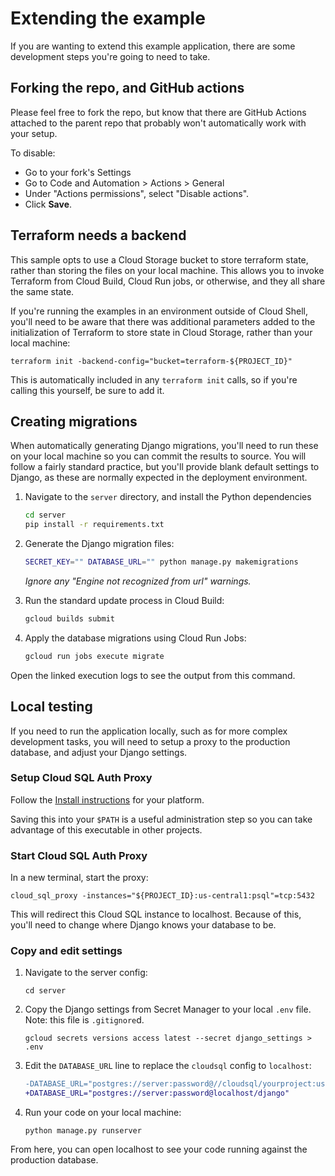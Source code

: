 # Extending the example

If you are wanting to extend this example application, there are some development steps you're going to need to take. 

## Forking the repo, and GitHub actions

Please feel free to fork the repo, but know that there are GitHub Actions attached to the parent repo
that probably won't automatically work with your setup. 

To disable: 

  * Go to your fork's Settings
  * Go to Code and Automation > Actions > General
  * Under "Actions permissions", select "Disable actions".
  * Click **Save**. 

## Terraform needs a backend

This sample opts to use a Cloud Storage bucket to store terraform state, rather than storing the files on your local machine. 
This allows you to invoke Terraform from Cloud Build, Cloud Run jobs, or otherwise, and they all share
the same state. 

If you're running the examples in an environment outside of Cloud Shell, you'll need to be aware that
there was additional parameters added to the initialization of Terraform to store state in Cloud Storage,
rather than your local machine: 

```
terraform init -backend-config="bucket=terraform-${PROJECT_ID}" 
```

This is automatically included in any `terraform init` calls, so if you're calling this yourself, be sure to add it.


## Creating migrations

When automatically generating Django migrations, you'll need to run these on your local machine so you can commit the
results to source. You will follow a fairly standard practice, but you'll provide blank default settings to Django, as these are normally expected in the deployment environment. 

1. Navigate to the `server` directory, and install the Python dependencies
 
    ```bash
    cd server
    pip install -r requirements.txt
    ```
 
1. Generate the Django migration files: 
 
    ```bash
    SECRET_KEY="" DATABASE_URL="" python manage.py makemigrations
    ```
 
    _Ignore any "Engine not recognized from url" warnings._
 
1. Run the standard update process in Cloud Build: 
 
    ```bash
    gcloud builds submit
    ```
 
1. Apply the database migrations using Cloud Run Jobs:
 
    ```bash
    gcloud run jobs execute migrate
    ```
 
Open the linked execution logs to see the output from this command. 

## Local testing

If you need to run the application locally, such as for more complex development tasks, you will need to setup a proxy to the production database, and adjust your Django settings. 


### Setup Cloud SQL Auth Proxy

Follow the [Install instructions](https://cloud.google.com/sql/docs/postgres/sql-proxy#install) for your platform. 

Saving this into your `$PATH` is a useful administration step so you can take advantage of this executable in other projects.

### Start Cloud SQL Auth Proxy

In a new terminal, start the proxy: 

```
cloud_sql_proxy -instances="${PROJECT_ID}:us-central1:psql"=tcp:5432
```

This will redirect this Cloud SQL instance to localhost. Because of this, you'll need to change where Django knows your database to be.

### Copy and edit settings

1. Navigate to the server config: 

    ```
    cd server
    ```

1. Copy the Django settings from Secret Manager to your local `.env` file. 
   Note: this file is `.gitignore`d.

    ```
    gcloud secrets versions access latest --secret django_settings > .env
    ```

1. Edit the `DATABASE_URL` line to replace the `cloudsql` config to `localhost`:

    ```diff
    -DATABASE_URL="postgres://server:password@//cloudsql/yourproject:us-central1:psql/django"
    +DATABASE_URL="postgres://server:password@localhost/django"
    ```

1. Run your code on your local machine: 

    ```
    python manage.py runserver
    ```
    
From here, you can open localhost to see your code running against the production database. 
